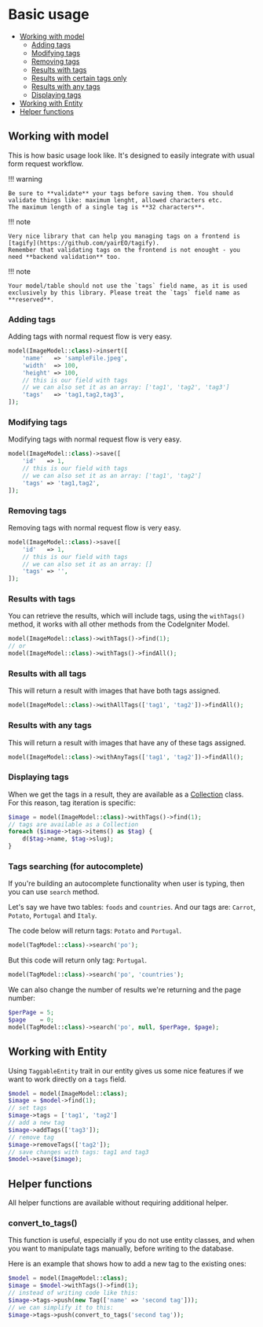 # Basic usage

- [Working with model](#working-with-model)
    - [Adding tags](#adding-tags)
    - [Modifying tags](#modifying-tags)
    - [Removing tags](#removing-tags)
    - [Results with tags](#results-with-tags)
    - [Results with certain tags only](#results-with-certain-tags-only)
    - [Results with any tags](#results-with-any-tags)
    - [Displaying tags](#displaying-tags)
- [Working with Entity](#working-with-entity)
- [Helper functions](#helper-functions)

## Working with model

This is how basic usage look like. It's designed to easily integrate with usual form request workflow.

!!! warning

    Be sure to **validate** your tags before saving them. You should validate things like: maximum lenght, allowed characters etc.
    The maximum length of a single tag is **32 characters**.

!!! note

    Very nice library that can help you managing tags on a frontend is [tagify](https://github.com/yairEO/tagify).
    Remember that validating tags on the frontend is not enought - you need **backend validation** too.

!!! note

    Your model/table should not use the `tags` field name, as it is used exclusively by this library. Please treat the `tags` field name as **reserved**.

### Adding tags

Adding tags with normal request flow is very easy.

```php
model(ImageModel::class)->insert([
    'name'   => 'sampleFile.jpeg',
    'width'  => 100,
    'height' => 100,
    // this is our field with tags
    // we can also set it as an array: ['tag1', 'tag2', 'tag3']
    'tags'   => 'tag1,tag2,tag3',
]);
```

### Modifying tags

Modifying tags with normal request flow is very easy.

```php
model(ImageModel::class)->save([
    'id'   => 1,
    // this is our field with tags
    // we can also set it as an array: ['tag1', 'tag2']
    'tags' => 'tag1,tag2',
]);
```

### Removing tags

Removing tags with normal request flow is very easy.

```php
model(ImageModel::class)->save([
    'id'   => 1,
    // this is our field with tags
    // we can also set it as an array: []
    'tags' => '',
]);
```

### Results with tags

You can retrieve the results, which will include tags, using the `withTags()` method, it works with all other methods from the CodeIgniter Model.

```php
model(ImageModel::class)->withTags()->find(1);
// or
model(ImageModel::class)->withTags()->findAll();
```

### Results with all tags

This will return a result with images that have both tags assigned.

```php
model(ImageModel::class)->withAllTags(['tag1', 'tag2'])->findAll();
```

### Results with any tags

This will return a result with images that have any of these tags assigned.

```php
model(ImageModel::class)->withAnyTags(['tag1', 'tag2'])->findAll();
```

### Displaying tags

When we get the tags in a result, they are available as a [Collection](https://github.com/lonnieezell/myth-collection) class.
For this reason, tag iteration is specific:

```php
$image = model(ImageModel::class)->withTags()->find(1);
// tags are available as a Collection
foreach ($image->tags->items() as $tag) {
    d($tag->name, $tag->slug);
}
```

### Tags searching (for autocomplete)

If you're building an autocomplete functionality when user is typing, then you can use `search` method.

Let's say we have two tables: `foods` and `countries`. And our tags are: `Carrot`, `Potato`, `Portugal` and `Italy`.

The code below will return tags: `Potato` and `Portugal`.

```php
model(TagModel::class)->search('po');
```

But this code will return only tag: `Portugal`.

```php
model(TagModel::class)->search('po', 'countries');
```

We can also change the number of results we're returning and the page number:

```php
$perPage = 5;
$page    = 0;
model(TagModel::class)->search('po', null, $perPage, $page);
```

## Working with Entity

Using `TaggableEntity` trait in our entity gives us some nice features if we want to work directly on a `tags` field.

```php
$model = model(ImageModel::class);
$image = $model->find(1);
// set tags
$image->tags = ['tag1', 'tag2']
// add a new tag
$image->addTags(['tag3']);
// remove tag
$image->removeTags(['tag2']);
// save changes with tags: tag1 and tag3
$model->save($image);
```

## Helper functions

All helper functions are available without requiring additional helper.

### convert_to_tags()

This function is useful, especially if you do not use entity classes, and when you want to manipulate tags manually, before writing to the database.

Here is an example that shows how to add a new tag to the existing ones:

```php
$model = model(ImageModel::class);
$image = $model->withTags()->find(1);
// instead of writing code like this:
$image->tags->push(new Tag(['name' => 'second tag']));
// we can simplify it to this:
$image->tags->push(convert_to_tags('second tag'));
```


